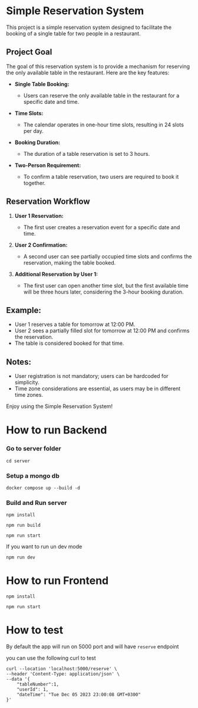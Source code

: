 # Simple Reservation System

This project is a simple reservation system designed to facilitate the booking of a single table for two people in a restaurant.

## Project Goal

The goal of this reservation system is to provide a mechanism for reserving the only available table in the restaurant. Here are the key features:

- **Single Table Booking:**
  - Users can reserve the only available table in the restaurant for a specific date and time.
  
- **Time Slots:**
  - The calendar operates in one-hour time slots, resulting in 24 slots per day.
  
- **Booking Duration:**
  - The duration of a table reservation is set to 3 hours.
  
- **Two-Person Requirement:**
  - To confirm a table reservation, two users are required to book it together.

## Reservation Workflow

1. **User 1 Reservation:**
   - The first user creates a reservation event for a specific date and time.

2. **User 2 Confirmation:**
   - A second user can see partially occupied time slots and confirms the reservation, making the table booked.

3. **Additional Reservation by User 1:**
   - The first user can open another time slot, but the first available time will be three hours later, considering the 3-hour booking duration.

## Example:

- User 1 reserves a table for tomorrow at 12:00 PM.
- User 2 sees a partially filled slot for tomorrow at 12:00 PM and confirms the reservation.
- The table is considered booked for that time.

## Notes:

- User registration is not mandatory; users can be hardcoded for simplicity.
- Time zone considerations are essential, as users may be in different time zones.

Enjoy using the Simple Reservation System!

# How to run Backend

### Go to server folder
```
cd server
```

### Setup a mongo db
```
docker compose up --build -d
```

### Build and Run server
```
npm install
``` 

```
npm run build
``` 

```
npm run start

``` 

If you want to run un dev mode

```
npm run dev

``` 

# How to run Frontend

```
npm install
``` 


```
npm run start

``` 


# How to test

By default the app will run on 5000 port and will have `reserve` endpoint

you can use the following curl to test

```
curl --location 'localhost:5000/reserve' \
--header 'Content-Type: application/json' \
--data '{
    "tableNumber":1,
    "userId": 1,
    "dateTime": "Tue Dec 05 2023 23:00:08 GMT+0300"
}'
```